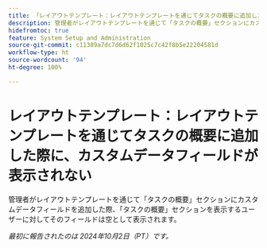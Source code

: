 ```yaml
---
title: 「レイアウトテンプレート：レイアウトテンプレートを通じてタスクの概要に追加した際に、カスタムデータフィールドが表示されない」
description: 管理者がレイアウトテンプレートを通じて「タスクの概要」セクションにカスタムデータフィールドを追加した際、「タスクの概要」セクションを表示するユーザーに対してそのフィールドは空として表示されます。
hidefromtoc: true
feature: System Setup and Administration
source-git-commit: c11389a7dc7d6d62f1025c7c42f8b5e22204581d
workflow-type: ht
source-wordcount: '94'
ht-degree: 100%

---
```


# レイアウトテンプレート：レイアウトテンプレートを通じてタスクの概要に追加した際に、カスタムデータフィールドが表示されない

管理者がレイアウトテンプレートを通じて「タスクの概要」セクションにカスタムデータフィールドを追加した際、「タスクの概要」セクションを表示するユーザーに対してそのフィールドは空として表示されます。

_最初に報告されたのは 2024年10月2日（PT）です。_
